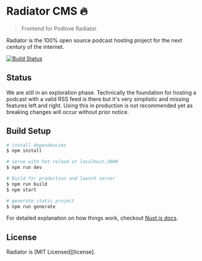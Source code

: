 # Radiator CMS 🔥

> Frontend for Podlove Radiator.

Radiator is the 100% open source podcast hosting project for the next century of the internet.

[![Build Status](https://cloud.drone.io/api/badges/podlove/radiator-cms/status.svg)](https://cloud.drone.io/podlove/radiator-cms)

## Status

We are still in an exploration phase. Technically the foundation for hosting a podcast with a valid RSS feed is there but it's very simplistic and missing features left and right. Using this in production is not recommended yet as breaking changes will occur without prior notice.

## Build Setup

``` bash
# install dependencies
$ npm install

# serve with hot reload at localhost:3000
$ npm run dev

# build for production and launch server
$ npm run build
$ npm start

# generate static project
$ npm run generate
```

For detailed explanation on how things work, checkout [Nuxt.js docs](https://nuxtjs.org).

## License

Radiator is [MIT Licensed][license].
